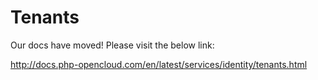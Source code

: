# Tenants

Our docs have moved! Please visit the below link:

http://docs.php-opencloud.com/en/latest/services/identity/tenants.html
